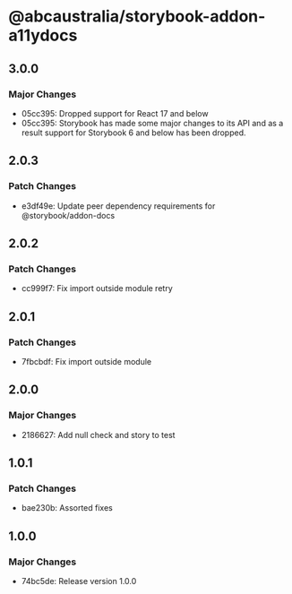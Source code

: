 # @abcaustralia/storybook-addon-a11ydocs

## 3.0.0

### Major Changes

- 05cc395: Dropped support for React 17 and below
- 05cc395: Storybook has made some major changes to its API and as a result support for Storybook 6 and below has been dropped.

## 2.0.3

### Patch Changes

- e3df49e: Update peer dependency requirements for @storybook/addon-docs

## 2.0.2

### Patch Changes

- cc999f7: Fix import outside module retry

## 2.0.1

### Patch Changes

- 7fbcbdf: Fix import outside module

## 2.0.0

### Major Changes

- 2186627: Add null check and story to test

## 1.0.1

### Patch Changes

- bae230b: Assorted fixes

## 1.0.0

### Major Changes

- 74bc5de: Release version 1.0.0
